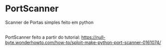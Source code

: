 # PortScanner
Scanner de Portas simples feito em python<br><br>

PortScanner feito a partir do tutorial: https://null-byte.wonderhowto.com/how-to/sploit-make-python-port-scanner-0161074/
